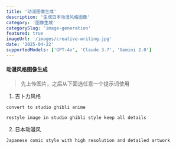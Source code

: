 ```yaml
---
title: '动漫图像生成'
description: '生成日本动漫风格图像'
category: '图像生成'
categorySlug: 'image-generation'
featured: true
imageUrl: '/images/creative-writing.jpg'
date: '2025-04-22'
supportedModels: ['GPT-4o', 'Claude 3.7', 'Gemini 2.0']
---
```


#### 动漫风格图像生成

> 先上传图片，之后从下面选任意一个提示词使用 

1. 吉卜力风格
```
convert to studio ghibli anime
```
```
restyle image in studio ghibli style keep all details
```

2. 日本动漫风
```
Japanese comic style with high resolution and detailed artwork
```